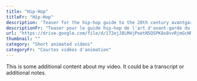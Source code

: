 ```yaml
---
title: "Hip-Hop"
titleFr: "Hip-Hop"
description: 'Teaser for the hip-hop guide to the 20th century avantgarde art.'
descriptionFr: "Teaser pour le guide hip-hop de l'art d'avant-garde du 20e siècle."
url: "https://drive.google.com/file/d/172ejJ8LM4jPoetNSQSPK8x8vvRjmGcHR/preview"
thumbnail: ""
category: "Short animated videos"
categoryFr: "Courtes vidéos d'animation"
---
```


This is some additional content about my video. It could be a transcript or additional notes.